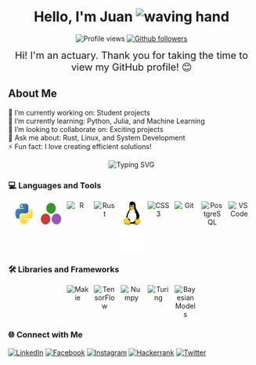 <h1 align="center"> Hello, I'm Juan <img src="https://raw.githubusercontent.com/MartinHeinz/MartinHeinz/master/wave.gif" width="30px" alt="waving hand"> </h1>

<!-- Badge de visitas y botón de seguimiento de Github -->
<p align="center">
  <img src="https://visitor-badge.glitch.me/badge?page_id=Juan.Juan" alt="Profile views">
  <a href="https://github.com/juan15377"><img src="https://img.shields.io/github/followers/Juan?label=Follow&style=social" alt="Github followers"></a>
</p>

<!-- Breve introducción -->
<div align="center" style="font-size: 20px;">
  Hi! I'm an actuary. Thank you for taking the time to view my GitHub profile! 😊
</div>

<!-- Sección About Me -->
<h2> About Me </h2>

<ul style="list-style-type: none; padding: 0;">
  <li>🔭 I’m currently working on: Student projects</li>
  <li>🌱 I’m currently learning: Python, Julia, and Machine Learning</li>
  <li>👯 I’m looking to collaborate on: Exciting projects</li>
  <li>💬 Ask me about: Rust, Linux, and System Development</li>
  <li>⚡ Fun fact: I love creating efficient solutions!</li>
</ul>

<!-- Animación de texto -->
<p align="center">
  <img src="https://readme-typing-svg.herokuapp.com?font=Time+New+Roman&color=cyan&size=25&center=true&vCenter=true&width=600&height=100&lines=+;Data+Science;Actuary;Programming;Math;Statistics..<3" alt="Typing SVG">
</p>

<!-- STACK -->
<h3 align="left">💻 Languages and Tools</h3>
<div align="center" style="display: flex; flex-wrap: wrap; justify-content: center; gap: 10px;">
  <img src="https://raw.githubusercontent.com/devicons/devicon/master/icons/python/python-original.svg" width="45px" alt="Python">
  <img src="https://raw.githubusercontent.com/JuliaLang/julia-logo-graphics/13d22895e5cc62d12750760f853efa5f29e33baa/images/julia-dots.svg" width="45px" alt="Julia">
  <img src="https://www.vectorlogo.zone/logos/r-project/r-project-icon.svg" width="45px" alt="R">
  <img src="https://icons.veryicon.com/png/o/business/vscode-program-item-icon/rust-1.png" width="45px" alt="Rust">
  <img src="https://raw.githubusercontent.com/devicons/devicon/master/icons/linux/linux-original.svg" width="45px" alt="Linux">
  <img src="https://cdn.jsdelivr.net/gh/devicons/devicon@latest/icons/css3/css3-original-wordmark.svg" width="45px" alt="CSS3">
  <img src="https://www.vectorlogo.zone/logos/git-scm/git-scm-icon.svg" width="45px" alt="Git">
  <img src="https://cdn.jsdelivr.net/gh/devicons/devicon@latest/icons/postgresql/postgresql-original-wordmark.svg" width="45px" alt="PostgreSQL">
  <img src="https://cdn.jsdelivr.net/gh/devicons/devicon@latest/icons/vscode/vscode-original-wordmark.svg" width="45px" alt="VS Code">
  <img src="https://raw.githubusercontent.com/Delta456/Delta456/master/img/github.png" width="45px" alt="GitHub">
</div>

<!-- LIBRARIES AND FRAMEWORKS -->
<h3 align="left">🛠 Libraries and Frameworks</h3>
<div align="center" style="display: flex; flex-wrap: wrap; justify-content: center; gap: 10px;">
  <img src="https://docs.makie.org/stable/logo.svg" width="45px" alt="Makie">
  <img src="https://avatars.githubusercontent.com/u/15658638?s=200&v=4" width="45px" alt="TensorFlow">
  <img src="https://raw.githubusercontent.com/numpy/numpy/83c34d57e26e25f8ec69995bc2228f07ff21efab/branding/logo/logomark/numpylogoicon.svg" width="45px" alt="Numpy">
  <img src="https://avatars.githubusercontent.com/u/26261527?s=48&v=4" width="45px" alt="Turing">
  <img src="https://user-images.githubusercontent.com/315810/92159303-30d41100-edfb-11ea-8107-1c5352202571.png" width="45px" alt="Bayesian Models">
</div>

<!-- CONNECT WITH ME -->
<h3 align="left">🌐 Connect with Me</h3>
<p align="left">
  <a href="https://www.linkedin.com/in/juan" target="_blank"><img align="center" src="https://raw.githubusercontent.com/rahuldkjain/github-profile-readme-generator/master/src/images/icons/Social/linked-in-alt.svg" alt="LinkedIn" height="30" width="40" /></a>
  <a href="https://fb.com/juan" target="_blank"><img align="center" src="https://raw.githubusercontent.com/rahuldkjain/github-profile-readme-generator/master/src/images/icons/Social/facebook.svg" alt="Facebook" height="30" width="40" /></a>
  <a href="https://instagram.com/juan" target="_blank"><img align="center" src="https://raw.githubusercontent.com/rahuldkjain/github-profile-readme-generator/master/src/images/icons/Social/instagram.svg" alt="Instagram" height="30" width="40" /></a>
  <a href="https://www.hackerrank.com/juan" target="_blank"><img align="center" src="https://raw.githubusercontent.com/rahuldkjain/github-profile-readme-generator/master/src/images/icons/Social/hackerrank.svg" alt="Hackerrank" height="30" width="40" /></a>
  <a href="https://twitter.com/juan" target="_blank"><img align="center" src="https://raw.githubusercontent.com/rahuldkjain/github-profile-readme-generator/master/src/images/icons/Social/twitter.svg" alt="Twitter" height="30" width="40" /></a>
</p>
